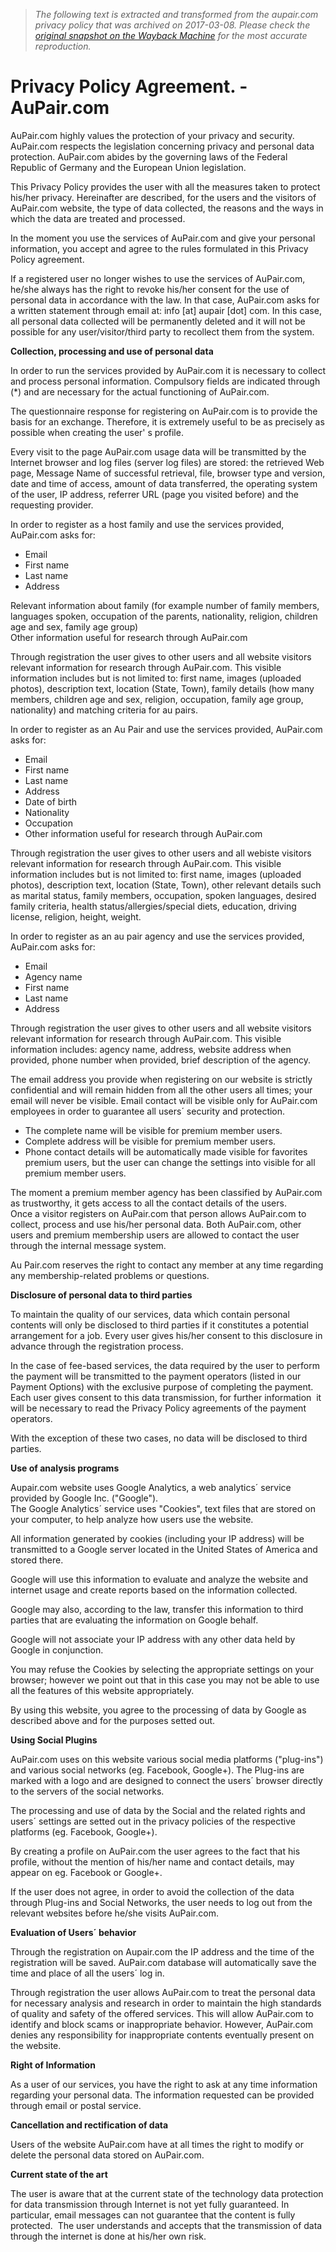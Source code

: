 > *The following text is extracted and transformed from the aupair.com privacy policy that was archived on 2017-03-08. Please check the [original snapshot on the Wayback Machine](https://web.archive.org/web/20170308063549id_/http%3A//www.aupair.com/en/p-privacy-policy.php) for the most accurate reproduction.*

# Privacy Policy Agreement. - AuPair.com

AuPair.com highly values the protection of your privacy and security. AuPair.com respects the legislation concerning privacy and personal data protection. AuPair.com abides by the governing laws of the Federal Republic of Germany and the European Union legislation.

This Privacy Policy provides the user with all the measures taken to protect his/her privacy. Hereinafter are described, for the users and the visitors of AuPair.com website, the type of data collected, the reasons and the ways in which the data are treated and processed.

In the moment you use the services of AuPair.com and give your personal information, you accept and agree to the rules formulated in this Privacy Policy agreement.

If a registered user no longer wishes to use the services of AuPair.com, he/she always has the right to revoke his/her consent for the use of personal data in accordance with the law. In that case, AuPair.com asks for a written statement through email at: info [at] aupair [dot] com. In this case, all personal data collected will be permanently deleted and it will not be possible for any user/visitor/third party to recollect them from the system.  

**Collection, processing and use of personal data**

In order to run the services provided by AuPair.com it is necessary to collect and process personal information. Compulsory fields are indicated through (*) and are necessary for the actual functioning of AuPair.com.

The questionnaire response for registering on AuPair.com is to provide the basis for an exchange. Therefore, it is extremely useful to be as precisely as possible when creating the user' s profile.

Every visit to the page AuPair.com usage data will be transmitted by the Internet browser and log files (server log files) are stored: the retrieved Web page, Message Name of successful retrieval, file, browser type and version, date and time of access, amount of data transferred, the operating system of the user, IP address, referrer URL (page you visited before) and the requesting provider.

In order to register as a host family and use the services provided, AuPair.com asks for: 

  * Email
  * First name
  * Last name
  * Address



Relevant information about family (for example number of family members, languages spoken, occupation of the parents, nationality, religion, children age and sex, family age group)  
Other information useful for research through AuPair.com

Through registration the user gives to other users and all website visitors relevant information for research through AuPair.com. This visible information includes but is not limited to: first name, images (uploaded photos), description text, location (State, Town), family details (how many members, children age and sex, religion, occupation, family age group, nationality) and matching criteria for au pairs.

In order to register as an Au Pair and use the services provided, AuPair.com asks for: 

  * Email
  * First name
  * Last name
  * Address
  * Date of birth
  * Nationality
  * Occupation
  * Other information useful for research through AuPair.com



Through registration the user gives to other users and all webiste visitors relevant information for research through AuPair.com. This visible information includes but is not limited to: first name, images (uploaded photos), description text, location (State, Town), other relevant details such as marital status, family members, occupation, spoken languages, desired family criteria, health status/allergies/special diets, education, driving license, religion, height, weight.

In order to register as an au pair agency and use the services provided, AuPair.com asks for: 

  * Email
  * Agency name
  * First name
  * Last name
  * Address



Through registration the user gives to other users and all website visitors relevant information for research through AuPair.com. This visible information includes: agency name, address, website address when provided, phone number when provided, brief description of the agency.

The email address you provide when registering on our website is strictly confidential and will remain hidden from all the other users all times; your email will never be visible. Email contact will be visible only for AuPair.com employees in order to guarantee all users´ security and protection.

  * The complete name will be visible for premium member users.
  * Complete address will be visible for premium member users.
  * Phone contact details will be automatically made visible for favorites premium users, but the user can change the settings into visible for all premium member users.



The moment a premium member agency has been classified by AuPair.com as trustworthy, it gets access to all the contact details of the users.  
Once a visitor registers on AuPair.com that person allows AuPair.com to collect, process and use his/her personal data. Both AuPair.com, other users and premium membership users are allowed to contact the user through the internal message system.

Au Pair.com reserves the right to contact any member at any time regarding any membership-related problems or questions.

**Disclosure of personal data to third parties**

To maintain the quality of our services, data which contain personal contents will only be disclosed to third parties if it constitutes a potential arrangement for a job. Every user gives his/her consent to this disclosure in advance through the registration process.

In the case of fee-based services, the data required by the user to perform the payment will be transmitted to the payment operators (listed in our Payment Options) with the exclusive purpose of completing the payment. Each user gives consent to this data transmission, for further information  it will be necessary to read the Privacy Policy agreements of the payment operators.

With the exception of these two cases, no data will be disclosed to third parties.

**Use of analysis programs**

Aupair.com website uses Google Analytics, a web analytics´ service provided by Google Inc. ("Google").  
The Google Analytics´ service uses "Cookies", text files that are stored on your computer, to help analyze how users use the website.

All information generated by cookies (including your IP address) will be transmitted to a Google server located in the United States of America and stored there.

Google will use this information to evaluate and analyze the website and internet usage and create reports based on the information collected.

Google may also, according to the law, transfer this information to third parties that are evaluating the information on Google behalf.

Google will not associate your IP address with any other data held by Google in conjunction.

You may refuse the Cookies by selecting the appropriate settings on your browser; however we point out that in this case you may not be able to use all the features of this website appropriately.

By using this website, you agree to the processing of data by Google as described above and for the purposes setted out.

**Using Social Plugins**

AuPair.com uses on this website various social media platforms ("plug-ins") and various social networks (eg. Facebook, Google+). The Plug-ins are marked with a logo and are designed to connect the users´ browser directly to the servers of the social networks.

The processing and use of data by the Social and the related rights and users´ settings are setted out in the privacy policies of the respective platforms (eg. Facebook, Google+).

By creating a profile on AuPair.com the user agrees to the fact that his profile, without the mention of his/her name and contact details, may appear on eg. Facebook or Google+.

If the user does not agree, in order to avoid the collection of the data through Plug-ins and Social Networks, the user needs to log out from the relevant websites before he/she visits AuPair.com.

**Evaluation of Users´ behavior**

Through the registration on Aupair.com the IP address and the time of the registration will be saved. AuPair.com database will automatically save the time and place of all the users´ log in.

Through registration the user allows AuPair.com to treat the personal data for necessary analysis and research in order to maintain the high standards of quality and safety of the offered services. This will allow AuPair.com to identify and block scams or inappropriate behavior. However, AuPair.com denies any responsibility for inappropriate contents eventually present on the website.

**Right of Information**

As a user of our services, you have the right to ask at any time information regarding your personal data. The information requested can be provided through email or postal service.

**Cancellation and rectification of data**

Users of the website AuPair.com have at all times the right to modify or delete the personal data stored on AuPair.com.

**Current state of the art**

The user is aware that at the current state of the technology data protection for data transmission through Internet is not yet fully guaranteed. In particular, email messages can not guarantee that the content is fully protected.  The user understands and accepts that the transmission of data through the internet is done at his/her own risk.

